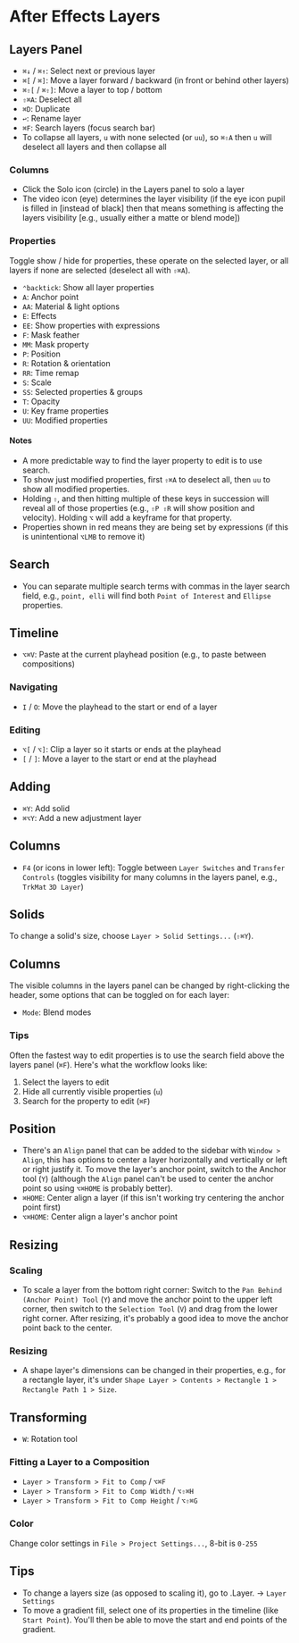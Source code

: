 # After Effects Layers

## Layers Panel

- `⌘↓` / `⌘↑`: Select next or previous layer
- `⌘[` / `⌘]`: Move a layer forward / backward (in front or behind other layers)
- `⌘⇧[` / `⌘⇧]`: Move a layer to top / bottom
- `⇧⌘A`: Deselect all
- `⌘D`: Duplicate
- `↩`: Rename layer
- `⌘F`: Search layers (focus search bar)
- To collapse all layers, `u` with none selected (or `uu`), so `⌘⇧A` then `u` will deselect all layers and then collapse all

### Columns

- Click the Solo icon (circle) in the Layers panel to solo a layer
- The video icon (eye) determines the layer visibility (if the eye icon pupil is filled in [instead of black] then that means something is affecting the layers visibility [e.g., usually either a matte or blend mode])

### Properties

Toggle show / hide for properties, these operate on the selected layer, or all layers if none are selected (deselect all with `⇧⌘A`). 

- `⌃backtick`: Show all layer properties
- `A`: Anchor point
- `AA`: Material & light options
- `E`: Effects
- `EE`: Show properties with expressions
- `F`: Mask feather
- `MM`: Mask property
- `P`: Position
- `R`: Rotation & orientation
- `RR`: Time remap
- `S`: Scale
- `SS`: Selected properties & groups
- `T`: Opacity
- `U`: Key frame properties
- `UU`: Modified properties

#### Notes

- A more predictable way to find the layer property to edit is to use search.
- To show just modified properties, first `⇧⌘A` to deselect all, then `uu` to show all modified properties.
- Holding `⇧`, and then hitting multiple of these keys in succession will reveal all of those properties (e.g., `⇧P ⇧R` will show position and velocity). Holding `⌥` will add a keyframe for that property.
- Properties shown in red means they are being set by expressions (if this is unintentional `⌥LMB` to remove it)

## Search

- You can separate multiple search terms with commas in the layer search field, e.g., `point, elli` will find both `Point of Interest` and `Ellipse` properties.

## Timeline

- `⌥⌘V`: Paste at the current playhead position (e.g., to paste between compositions)

### Navigating

- `I` / `O`: Move the playhead to the start or end of a layer

### Editing

- `⌥[` / `⌥]`: Clip a layer so it starts or ends at the playhead
- `[` / `]`: Move a layer to the start or end at the playhead

## Adding

- `⌘Y`: Add solid
- `⌘⌥Y`: Add a new adjustment layer

## Columns

- `F4` (or icons in lower left): Toggle between `Layer Switches` and `Transfer Controls` (toggles visibility for many columns in the layers panel, e.g., `TrkMat` `3D Layer`)

## Solids

To change a solid's size, choose `Layer > Solid Settings...` (`⇧⌘Y`).

## Columns

The visible columns in the layers panel can be changed by right-clicking the header, some options that can be toggled on for each layer:

- `Mode`: Blend modes

### Tips

Often the fastest way to edit properties is to use the search field above the layers panel (`⌘F`). Here's what the workflow looks like:

1. Select the layers to edit
2. Hide all currently visible properties (`u`)
3. Search for the property to edit (`⌘F`)

## Position

- There's an `Align` panel that can be added to the sidebar with `Window > Align`, this has options to center a layer horizontally and vertically or left or right justify it. To move the layer's anchor point, switch to the Anchor tool (`Y`) (although the `Align` panel can't be used to center the anchor point so using `⌥⌘HOME` is probably better).
- `⌘HOME`: Center align a layer (if this isn't working try centering the anchor point first)
- `⌥⌘HOME`: Center align a layer's anchor point

## Resizing

### Scaling

- To scale a layer from the bottom right corner: Switch to the `Pan Behind (Anchor Point) Tool` (`Y`) and move the anchor point to the upper left corner, then switch to the `Selection Tool` (`V`) and drag from the lower right corner. After resizing, it's probably a good idea to move the anchor point back to the center.

### Resizing

- A shape layer's dimensions can be changed in their properties, e.g., for a rectangle layer, it's under `Shape Layer > Contents > Rectangle 1 > Rectangle Path 1 > Size`.

## Transforming

- `W`: Rotation tool

### Fitting a Layer to a Composition

- `Layer > Transform > Fit to Comp` / `⌥⌘F`
- `Layer > Transform > Fit to Comp Width` / `⌥⇧⌘H`
- `Layer > Transform > Fit to Comp Height` / `⌥⇧⌘G`

### Color

Change color settings in `File > Project Settings...`, 8-bit is `0-255`

## Tips

- To change a layers size (as opposed to scaling it), go to .Layer. -> `Layer Settings`
- To move a gradient fill, select one of its properties in the timeline (like `Start Point`). You'll then be able to move the start and end points of the gradient.
